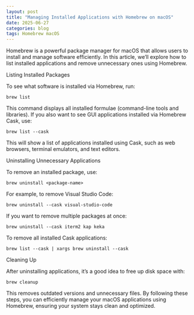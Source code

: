 ```yaml
---
layout: post
title: "Managing Installed Applications with Homebrew on macOS"
date: 2025-06-27
categories: blog
tags: Homebrew macOS
---
```



Homebrew is a powerful package manager for macOS that allows users to install and manage software efficiently. In this article, we’ll explore how to list installed applications and remove unnecessary ones using Homebrew.

Listing Installed Packages

To see what software is installed via Homebrew, run:
```
brew list

```
This command displays all installed formulae (command-line tools and libraries). If you also want to see GUI applications installed via Homebrew Cask, use:
```
brew list --cask

```
This will show a list of applications installed using Cask, such as web browsers, terminal emulators, and text editors.

Uninstalling Unnecessary Applications

To remove an installed package, use:
```
brew uninstall <package-name>

```
For example, to remove Visual Studio Code:
```
brew uninstall --cask visual-studio-code

```
If you want to remove multiple packages at once:
```
brew uninstall --cask iterm2 kap keka

```
To remove all installed Cask applications:
```
brew list --cask | xargs brew uninstall --cask

```

Cleaning Up

After uninstalling applications, it’s a good idea to free up disk space with:
```
brew cleanup

```
This removes outdated versions and unnecessary files.
By following these steps, you can efficiently manage your macOS applications using Homebrew, ensuring your system stays clean and optimized.

